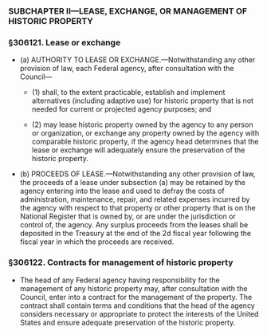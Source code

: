 ### SUBCHAPTER II—LEASE, EXCHANGE, OR MANAGEMENT OF HISTORIC PROPERTY

### §306121. Lease or exchange
* (a) AUTHORITY TO LEASE OR EXCHANGE.—Notwithstanding any other provision of law, each Federal agency, after consultation with the Council—

  * (1) shall, to the extent practicable, establish and implement alternatives (including adaptive use) for historic property that is not needed for current or projected agency purposes; and

  * (2) may lease historic property owned by the agency to any person or organization, or exchange any property owned by the agency with comparable historic property, if the agency head determines that the lease or exchange will adequately ensure the preservation of the historic property.


* (b) PROCEEDS OF LEASE.—Notwithstanding any other provision of law, the proceeds of a lease under subsection (a) may be retained by the agency entering into the lease and used to defray the costs of administration, maintenance, repair, and related expenses incurred by the agency with respect to that property or other property that is on the National Register that is owned by, or are under the jurisdiction or control of, the agency. Any surplus proceeds from the leases shall be deposited in the Treasury at the end of the 2d fiscal year following the fiscal year in which the proceeds are received.

### §306122. Contracts for management of historic property
* The head of any Federal agency having responsibility for the management of any historic property may, after consultation with the Council, enter into a contract for the management of the property. The contract shall contain terms and conditions that the head of the agency considers necessary or appropriate to protect the interests of the United States and ensure adequate preservation of the historic property.